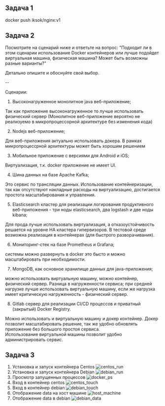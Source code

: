 
## Задача 1


docker push iksok/nginx:v1


## Задача 2

Посмотрите на сценарий ниже и ответьте на вопрос:
"Подходит ли в этом сценарии использование Docker контейнеров или лучше подойдет виртуальная машина, физическая машина? Может быть возможны разные варианты?"

Детально опишите и обоснуйте свой выбор.

--

Сценарии:

1) Высоконагруженное монолитное java веб-приложение;

 Так как приложение высоконагруженное то лучше использовать физический сервер (Монолитное веб-приложение вероятно не реализуемо в микропроцессорной архитектуре без изменения кода)  

2) Nodejs веб-приложение;  

 Для веб-приложения актуально использовать докера. В рамках микропроцессрной архитектуры может быть хорошим решением 

3) Мобильное приложение c версиями для Android и iOS;  

 Виртуализация, т.к. docker приложение не имеет UI.  

4) Шина данных на базе Apache Kafka;  

 Это сервис по трансляции данных. Использование контейнеризации, так как отсутствуют накладные расходы на виртуализацию, достигается простота масштабирования и управления. 

5) Elasticsearch кластер для реализации логирования продуктивного веб-приложения - три ноды elasticsearch, два logstash и две ноды kibana;  

 Для прода лучше использовать виртуализация, а отказоустойчивость решается на уровне HA кластера гипервизоров. В тестовой среде возможна реализация в контейнерах (для быстрого разворачивания).  

6) Мониторинг-стек на базе Prometheus и Grafana;  

 системы можно развернуть в docker это бысто и можно масштабировать при необходимости.  

7) MongoDB, как основное хранилище данных для java-приложения;  

 можно использовать виртуальную машину, можно контейнер,   физический сервер. Разница в нагруженности сервиса; при средней  нагрузке лучше использовать виртуальную машину, если же нагрузка имеет критическую нагруженность - физический сервер.

8) Gitlab сервер для реализации CI/CD процессов и приватный (закрытый) Docker Registry.  

 Можно использовать и виртуальную машину и докер контейнер. Докер позволит масштабировать решение, так же удобно обновлять приложение без большого простоя сервиса.  
 Использование виртуальной машины позволит удобно администрировать сервис. 

## Задача 3  

1. Установка и запуск контейнера Centos ![centos_run](https://github.com/deadmorouse/virtual/assets/49486347/f4aecc8c-3106-4cc4-8b88-5f4bf1e4f2ec)
2. Установка и запуск контейнера Debian  ![debian_run](https://github.com/deadmorouse/virtual/assets/49486347/9b707208-b43a-4080-934d-55ba8d967d90)
3. Просмотр запущенных процессов ![docker_ps](https://github.com/deadmorouse/virtual/assets/49486347/e8b30cb9-2018-4677-929a-cdbde2897c06)
4. Вход в контейнер centos ![centos_touch](https://github.com/deadmorouse/virtual/assets/49486347/95c4a56e-5f32-43f7-abd5-da80d545b39f)
5. Вход в контейнер debian ![debian_touch](https://github.com/deadmorouse/virtual/assets/49486347/1db74a0f-1fd9-49dd-aae6-79c4ab4233de)
6. Отображение data на хост машине  ![host_machine](https://github.com/deadmorouse/virtual/assets/49486347/4353372c-c6a1-4412-bdb7-fbb390351e5c)
7. Отображение data в debian  ![debian_data](https://github.com/deadmorouse/virtual/assets/49486347/c539c415-d3c1-4cfd-b53b-de40f08f1cf8)








